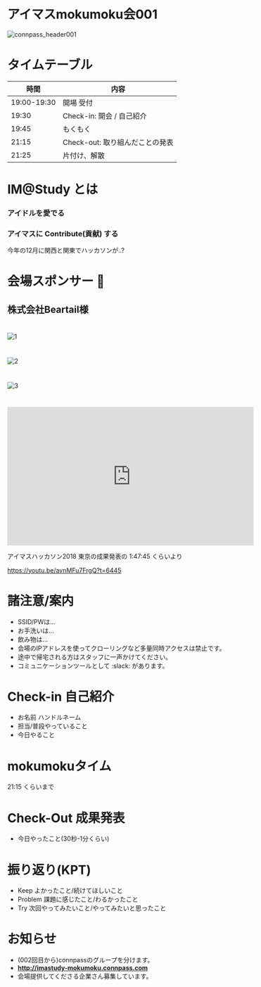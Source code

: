 # アイマスmokumoku会001

![connpass_header001](https://connpass-tokyo.s3.amazonaws.com/thumbs/65/ac/65ace0523c290b1e1dbb1aaeec91e0ca.png)

# タイムテーブル

| 時間          | 内容                    |
| ----------- | --------------------- |
| 19:00-19:30 | 開場 受付                 |
| 19:30       | Check-in: 開会 / 自己紹介   |
| 19:45       | もくもく                  |
| 21:15       | Check-out: 取り組んだことの発表 |
| 21:25       | 片付け、解散                |

# IM@Study とは

### アイドルを愛でる
### アイマスに Contribute(貢献) する

今年の12月に関西と関東でハッカソンが..?

# 会場スポンサー :clap:

## 株式会社Beartail様

#

![1](https://user-images.githubusercontent.com/8080435/61845941-26e59c00-aee0-11e9-841d-07896f99ddc3.png)

#

![2](https://user-images.githubusercontent.com/8080435/61845939-26e59c00-aee0-11e9-94b1-4d7691362344.png)

#

![3](https://user-images.githubusercontent.com/8080435/61845938-26e59c00-aee0-11e9-84ac-d958e7c91484.png)

#

<iframe width="560" height="315" src="https://www.youtube.com/embed/avnMFu7FrgQ?start=6465" frameborder="0" allow="accelerometer; autoplay; encrypted-media; gyroscope; picture-in-picture" allowfullscreen></iframe>

アイマスハッカソン2018 東京の成果発表の 1:47:45 くらいより

https://youtu.be/avnMFu7FrgQ?t=6445

# 諸注意/案内

- SSID/PWは...
- お手洗いは...
- 飲み物は...
- 会場のIPアドレスを使ってクローリングなど多量同時アクセスは禁止です。
- 途中で帰宅される方はスタッフに一声かけてください。
- コミュニケーションツールとして :slack: があります。

# Check-in 自己紹介

- お名前 ハンドルネーム
- 担当/普段やっていること
- 今日やること

# mokumokuタイム

21:15 くらいまで

# Check-Out 成果発表

- 今日やったこと(30秒-1分くらい)

# 振り返り(KPT)

- Keep よかったこと/続けてほしいこと
- Problem 課題に感じたこと/わるかったこと
- Try 次回やってみたいこと/やってみたいと思ったこと

# お知らせ

- (002回目から)connpassのグループを分けます。
- **http://imastudy-mokumoku.connpass.com**
- 会場提供してくださる企業さん募集しています。

